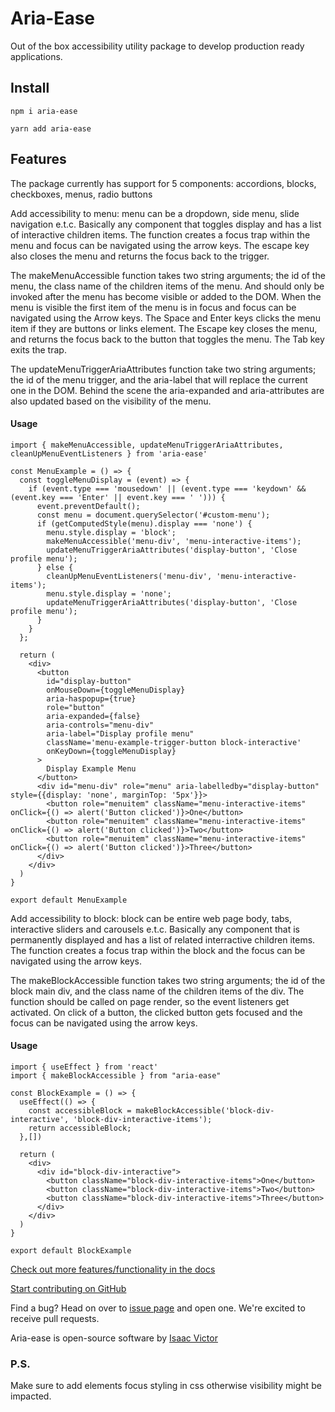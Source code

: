 # Aria-Ease

Out of the box accessibility utility package to develop production ready applications.

## Install

`npm i aria-ease`

`yarn add aria-ease`

## Features

The package currently has support for 5 components: accordions, blocks, checkboxes, menus, radio buttons

Add accessibility to menu: menu can be a dropdown, side menu, slide navigation e.t.c. Basically any component that toggles display and has a list of interactive children items. The function creates a focus trap within the menu and focus can be navigated using the arrow keys. The escape key also closes the menu and returns the focus back to the trigger.

The makeMenuAccessible function takes two string arguments; the id of the menu, the class name of the children items of the menu. And should only be invoked after the menu has become visible or added to the DOM. When the menu is visible the first item of the menu is in focus and focus can be navigated using the Arrow keys. The Space and Enter keys clicks the menu item if they are buttons or links element. The Escape key closes the menu, and returns the focus back to the button that toggles the menu. The Tab key exits the trap.

The updateMenuTriggerAriaAttributes function take two string arguments; the id of the menu trigger, and the aria-label that will replace the current one in the DOM. Behind the scene the aria-expanded and aria-attributes are also updated based on the visibility of the menu.

#### Usage

```
import { makeMenuAccessible, updateMenuTriggerAriaAttributes, cleanUpMenuEventListeners } from 'aria-ease'

const MenuExample = () => {
  const toggleMenuDisplay = (event) => {
    if (event.type === 'mousedown' || (event.type === 'keydown' && (event.key === 'Enter' || event.key === ' '))) {
      event.preventDefault();
      const menu = document.querySelector('#custom-menu');
      if (getComputedStyle(menu).display === 'none') {
        menu.style.display = 'block';
        makeMenuAccessible('menu-div', 'menu-interactive-items');
        updateMenuTriggerAriaAttributes('display-button', 'Close profile menu');
      } else {
        cleanUpMenuEventListeners('menu-div', 'menu-interactive-items');
        menu.style.display = 'none';
        updateMenuTriggerAriaAttributes('display-button', 'Close profile menu');
      }
    }
  };

  return (
    <div>
      <button
        id="display-button"
        onMouseDown={toggleMenuDisplay}
        aria-haspopup={true}
        role="button"
        aria-expanded={false}
        aria-controls="menu-div"
        aria-label="Display profile menu"
        className='menu-example-trigger-button block-interactive'
        onKeyDown={toggleMenuDisplay}
      >
        Display Example Menu
      </button>
      <div id="menu-div" role="menu" aria-labelledby="display-button" style={{display: 'none', marginTop: '5px'}}>
        <button role="menuitem" className="menu-interactive-items" onClick={() => alert('Button clicked')}>One</button>
        <button role="menuitem" className="menu-interactive-items" onClick={() => alert('Button clicked')}>Two</button>
        <button role="menuitem" className="menu-interactive-items" onClick={() => alert('Button clicked')}>Three</button>
      </div>
    </div>
  )
}

export default MenuExample
```

Add accessibility to block: block can be entire web page body, tabs, interactive sliders and carousels e.t.c. Basically any component that is permanently displayed and has a list of related interractive children items. The function creates a focus trap within the block and the focus can be navigated using the arrow keys.

The makeBlockAccessible function takes two string arguments; the id of the block main div, and the class name of the children items of the div. The function should be called on page render, so the event listeners get activated. On click of a button, the clicked button gets focused and the focus can be navigated using the arrow keys.

#### Usage

```
import { useEffect } from 'react'
import { makeBlockAccessible } from "aria-ease"

const BlockExample = () => {
  useEffect(() => {
    const accessibleBlock = makeBlockAccessible('block-div-interactive', 'block-div-interactive-items');
    return accessibleBlock;
  },[])

  return (
    <div>
      <div id="block-div-interactive">
        <button className="block-div-interactive-items">One</button>
        <button className="block-div-interactive-items">Two</button>
        <button className="block-div-interactive-items">Three</button>
      </div>
    </div>
  )
}

export default BlockExample
```

[Check out more features/functionality in the docs](https://aria-ease.vercel.app/docs)

[Start contributing on GitHub](https://github.com/aria-ease/aria-ease)

Find a bug? Head on over to [issue page](https://github.com/aria-ease/aria-ease/issues) and open one. We're excited to receive pull requests.

Aria-ease is open-source software by [Isaac Victor](https://isaacvictordev.web.app/)

### P.S.

Make sure to add elements focus styling in css otherwise visibility might be impacted.
